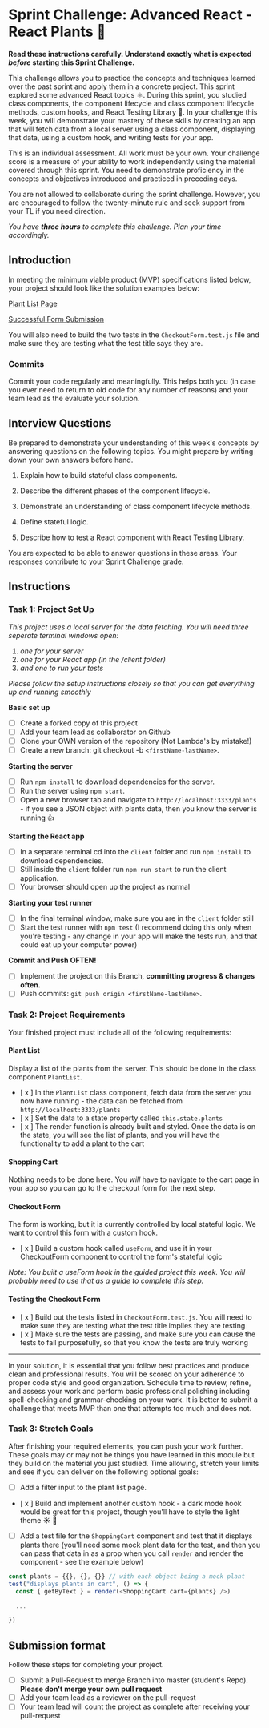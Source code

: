 # Sprint Challenge: Advanced React - React Plants 🌿

**Read these instructions carefully. Understand exactly what is expected
_before_ starting this Sprint Challenge.**

This challenge allows you to practice the concepts and techniques learned over
the past sprint and apply them in a concrete project. This sprint explored some
advanced React topics ⚛️. During this sprint, you studied class components, the
component lifecycle and class component lifecycle methods, custom hooks, and
React Testing Library 🐙. In your challenge this week, you will demonstrate your
mastery of these skills by creating an app that will fetch data from a local
server using a class component, displaying that data, using a custom hook, and
writing tests for your app.

This is an individual assessment. All work must be your own. Your challenge
score is a measure of your ability to work independently using the material
covered through this sprint. You need to demonstrate proficiency in the concepts
and objectives introduced and practiced in preceding days.

You are not allowed to collaborate during the sprint challenge. However, you are
encouraged to follow the twenty-minute rule and seek support from your TL if you
need direction.

_You have **three hours** to complete this challenge. Plan your time
accordingly._

## Introduction

In meeting the minimum viable product (MVP) specifications listed below, your
project should look like the solution examples below:

[Plant List Page](https://tk-assets.lambdaschool.com/88008802-846c-46bb-8cf8-11ace219e2bf_ScreenShot2020-04-30at12.39.22PM.png)

[Successful Form Submission](https://tk-assets.lambdaschool.com/90ebefd4-ee0f-4b1c-884c-1336ce87441d_ScreenShot2020-04-30at12.40.56PM.png)

You will also need to build the two tests in the `CheckoutForm.test.js` file and
make sure they are testing what the test title says they are.

### Commits

Commit your code regularly and meaningfully. This helps both you (in case you
ever need to return to old code for any number of reasons) and your team lead as
the evaluate your solution.

## Interview Questions

Be prepared to demonstrate your understanding of this week's concepts by
answering questions on the following topics. You might prepare by writing down
your own answers before hand.

1. Explain how to build stateful class components.

2. Describe the different phases of the component lifecycle.

3. Demonstrate an understanding of class component lifecycle methods.

4. Define stateful logic.

5. Describe how to test a React component with React Testing Library.

You are expected to be able to answer questions in these areas. Your responses
contribute to your Sprint Challenge grade.

## Instructions

### Task 1: Project Set Up

_This project uses a local server for the data fetching. You will need three
seperate terminal windows open:_

1. _one for your server_
2. _one for your React app (in the /client folder)_
3. _and one to run your tests_

_Please follow the setup instructions closely so that you can get everything up
and running smoothly_

**Basic set up**

- [ ] Create a forked copy of this project
- [ ] Add your team lead as collaborator on Github
- [ ] Clone your OWN version of the repository (Not Lambda's by mistake!)
- [ ] Create a new branch: git checkout -b `<firstName-lastName>`.

**Starting the server**

- [ ] Run `npm install` to download dependencies for the server.
- [ ] Run the server using `npm start`.
- [ ] Open a new browser tab and navigate to `http://localhost:3333/plants` - if
      you see a JSON object with plants data, then you know the server is
      running 👍

**Starting the React app**

- [ ] In a separate terminal cd into the `client` folder and run `npm install`
      to download dependencies.
- [ ] Still inside the `client` folder run `npm run start` to run the client
      application.
- [ ] Your browser should open up the project as normal

**Starting your test runner**

- [ ] In the final terminal window, make sure you are in the `client` folder
      still
- [ ] Start the test runner with `npm test` (I recommend doing this only when
      you're testing - any change in your app will make the tests run, and that
      could eat up your computer power)

**Commit and Push OFTEN!**

- [ ] Implement the project on this Branch, **committing progress & changes
      often.**
- [ ] Push commits: `git push origin <firstName-lastName>`.

### Task 2: Project Requirements

Your finished project must include all of the following requirements:

#### Plant List

Display a list of the plants from the server. This should be done in the class
component `PlantList`.

- [ x ] In the `PlantList` class component, fetch data from the server you now
  have running - the data can be fetched from `http://localhost:3333/plants`
- [ x ] Set the data to a state property called `this.state.plants`
- [ x ] The render function is already built and styled. Once the data is on the
  state, you will see the list of plants, and you will have the functionality to
  add a plant to the cart

#### Shopping Cart

Nothing needs to be done here. You _will_ have to navigate to the cart page in
your app so you can go to the checkout form for the next step.

#### Checkout Form

The form is working, but it is currently controlled by local stateful logic. We
want to control this form with a custom hook.

- [ x ] Build a custom hook called `useForm`, and use it in your CheckoutForm
  component to control the form's stateful logic

_Note: You built a useForm hook in the guided project this week. You will
probably need to use that as a guide to complete this step._

#### Testing the Checkout Form

- [ x ] Build out the tests listed in `CheckoutForm.test.js`. You will need to
  make sure they are testing what the test title implies they are testing
- [ x ] Make sure the tests are passing, and make sure you can cause the tests
  to fail purposefully, so that you know the tests are truly working

<hr/>
In your solution, it is essential that you follow best practices and produce clean and professional results. You will be scored on your adherence to proper code style and good organization. Schedule time to review, refine, and assess your work and perform basic professional polishing including spell-checking and grammar-checking on your work. It is better to submit a challenge that meets MVP than one that attempts too much and does not.

### Task 3: Stretch Goals

After finishing your required elements, you can push your work further. These
goals may or may not be things you have learned in this module but they build on
the material you just studied. Time allowing, stretch your limits and see if you
can deliver on the following optional goals:

- [ ] Add a filter input to the plant list page.
- [ x ] Build and implement another custom hook - a dark mode hook would be
  great for this project, though you'll have to style the light theme ☀️ 🌙
- [ ] Add a test file for the `ShoppingCart` component and test that it displays
      plants there (you'll need some mock plant data for the test, and then you
      can pass that data in as a prop when you call `render` and render the
      component - see the example below)

```js
const plants = {{}, {}, {}} // with each object being a mock plant
test("displays plants in cart", () => {
  const { getByText } = render(<ShoppingCart cart={plants} />)

  ...

})
```

## Submission format

Follow these steps for completing your project.

- [ ] Submit a Pull-Request to merge <firstName-lastName> Branch into master
      (student's Repo). **Please don't merge your own pull request**
- [ ] Add your team lead as a reviewer on the pull-request
- [ ] Your team lead will count the project as complete after receiving your
      pull-request
